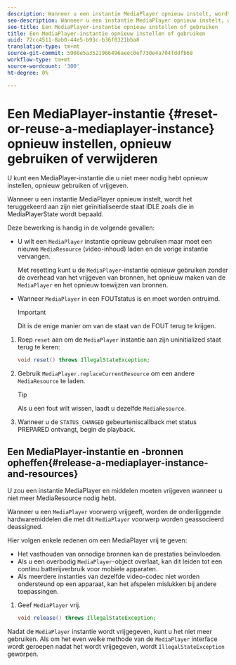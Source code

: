 ```yaml
---
description: Wanneer u een instantie MediaPlayer opnieuw instelt, wordt het teruggekeerd aan zijn niet geïnitialiseerde staat IDLE zoals die in MediaPlayerState wordt bepaald.
seo-description: Wanneer u een instantie MediaPlayer opnieuw instelt, wordt het teruggekeerd aan zijn niet geïnitialiseerde staat IDLE zoals die in MediaPlayerState wordt bepaald.
seo-title: Een MediaPlayer-instantie opnieuw instellen of gebruiken
title: Een MediaPlayer-instantie opnieuw instellen of gebruiken
uuid: 72cc4511-8ab0-44e5-b93c-b36f0321bba8
translation-type: tm+mt
source-git-commit: 5908e5a3521966496aeec0ef730e4a704fddfb68
workflow-type: tm+mt
source-wordcount: '300'
ht-degree: 0%

---
```



# Een MediaPlayer-instantie {#reset-or-reuse-a-mediaplayer-instance} opnieuw instellen, opnieuw gebruiken of verwijderen

U kunt een MediaPlayer-instantie die u niet meer nodig hebt opnieuw instellen, opnieuw gebruiken of vrijgeven.

Wanneer u een instantie MediaPlayer opnieuw instelt, wordt het teruggekeerd aan zijn niet geïnitialiseerde staat IDLE zoals die in MediaPlayerState wordt bepaald.

Deze bewerking is handig in de volgende gevallen:

* U wilt een `MediaPlayer` instantie opnieuw gebruiken maar moet een nieuwe `MediaResource` (video-inhoud) laden en de vorige instantie vervangen.

   Met resetting kunt u de `MediaPlayer`-instantie opnieuw gebruiken zonder de overhead van het vrijgeven van bronnen, het opnieuw maken van de `MediaPlayer` en het opnieuw toewijzen van bronnen.

* Wanneer `MediaPlayer` in een FOUTstatus is en moet worden ontruimd.

   >[!IMPORTANT]
   >
   >Dit is de enige manier om van de staat van de FOUT terug te krijgen.

1. Roep `reset` aan om de `MediaPlayer` instantie aan zijn uninitialized staat terug te keren:

   ```java
   void reset() throws IllegalStateException; 
   ```

1. Gebruik `MediaPlayer.replaceCurrentResource` om een andere `MediaResource` te laden.

   >[!TIP]
   >
   >Als u een fout wilt wissen, laadt u dezelfde `MediaResource`.

1. Wanneer u de `STATUS_CHANGED` gebeurteniscallback met status PREPARED ontvangt, begin de playback.

## Een MediaPlayer-instantie en -bronnen opheffen{#release-a-mediaplayer-instance-and-resources}

U zou een instantie MediaPlayer en middelen moeten vrijgeven wanneer u niet meer MediaResource nodig hebt.

Wanneer u een `MediaPlayer` voorwerp vrijgeeft, worden de onderliggende hardwaremiddelen die met dit `MediaPlayer` voorwerp worden geassocieerd deassigned.

Hier volgen enkele redenen om een MediaPlayer vrij te geven:

* Het vasthouden van onnodige bronnen kan de prestaties beïnvloeden.
* Als u een overbodig `MediaPlayer`-object overlaat, kan dit leiden tot een continu batterijverbruik voor mobiele apparaten.
* Als meerdere instanties van dezelfde video-codec niet worden ondersteund op een apparaat, kan het afspelen mislukken bij andere toepassingen.

1. Geef `MediaPlayer` vrij.

   ```java
   void release() throws IllegalStateException;
   ```

Nadat de `MediaPlayer` instantie wordt vrijgegeven, kunt u het niet meer gebruiken. Als om het even welke methode van de `MediaPlayer` interface wordt geroepen nadat het wordt vrijgegeven, wordt `IllegalStateException` geworpen.
